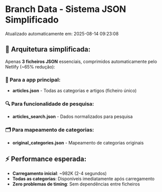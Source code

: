 # Branch Data - Sistema JSON Simplificado
Atualizado automaticamente em: 2025-08-14 09:23:08

## 🎯 Arquitetura simplificada:
Apenas **3 ficheiros JSON** essenciais, comprimidos automaticamente pelo Netlify (~65% redução):

### 📱 Para a app principal:
- **articles.json** - Todas as categorias e artigos (ficheiro único)

### 🔍 Para funcionalidade de pesquisa:
- **articles_search.json** - Dados normalizados para pesquisa

### 🗂️ Para mapeamento de categorias:
- **original_categories.json** - Mapeamento de categorias originais

## ⚡ Performance esperada:
- **Carregamento inicial**: ~982K (2-4 segundos)
- **Todas as categorias**: Disponíveis imediatamente após carregamento
- **Zero problemas de timing**: Sem dependências entre ficheiros
